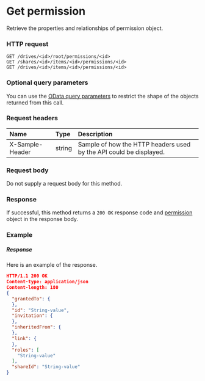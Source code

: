 # Get permission

Retrieve the properties and relationships of permission object.
### HTTP request
```http
GET /drives/<id>/root/permissions/<id>
GET /shares/<id>/items/<id>/permissions/<id>
GET /drives/<id>/items/<id>/permissions/<id>
```
### Optional query parameters
You can use the [OData query parameters](odata-optional-query-parameters.md) to restrict the shape of the objects returned from this call.
### Request headers
| Name       | Type | Description|
|:-----------|:------|:----------|
| X-Sample-Header  | string  | Sample of how the HTTP headers used by the API could be displayed.|

### Request body
Do not supply a request body for this method.
### Response
If successful, this method returns a `200 OK` response code and [permission](../resources/permission.md) object in the response body.
### Example
##### Response
Here is an example of the response.
```json
HTTP/1.1 200 OK
Content-type: application/json
Content-length: 180
{
  "grantedTo": {
  },
  "id": "String-value",
  "invitation": {
  },
  "inheritedFrom": {
  },
  "link": {
  },
  "roles": [
    "String-value"
  ],
  "shareId": "String-value"
}
```
